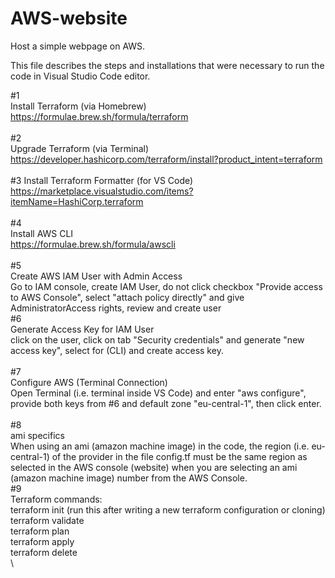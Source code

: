 # AWS-website
Host a simple webpage on AWS.

This file describes the steps and installations that were necessary to run the code in Visual Studio Code editor.

#1  
Install Terraform (via Homebrew)  
https://formulae.brew.sh/formula/terraform  
\
#2  
Upgrade Terraform (via Terminal)  
https://developer.hashicorp.com/terraform/install?product_intent=terraform  
\
#3
Install Terraform Formatter (for VS Code)  
https://marketplace.visualstudio.com/items?itemName=HashiCorp.terraform  
\
#4  
Install AWS CLI  
https://formulae.brew.sh/formula/awscli  
\
#5  
Create AWS IAM User with Admin Access  
Go to IAM console, create IAM User, do not click checkbox "Provide access to AWS Console", select "attach policy directly" and give AdministratorAccess rights, review and create user
\
#6  
Generate Access Key for IAM User  
click on the user, click on tab "Security credentials" and generate "new access key", select for (CLI) and create access key.  
\
#7  
Configure AWS (Terminal Connection)  
Open Terminal (i.e. terminal inside VS Code) and enter "aws configure", provide both keys from #6 and default zone "eu-central-1", then click enter.  
\
#8  
ami specifics  
When using an ami (amazon machine image) in the code, the region (i.e. eu-central-1) of the provider in the file config.tf must be the same region as selected in the AWS console (website) when you are selecting an ami (amazon machine image) number from the AWS Console.
\
#9  
Terraform commands:  
terraform init (run this after writing a new terraform configuration or cloning)  
terraform validate  
terraform plan  
terraform apply  
terraform delete  
\